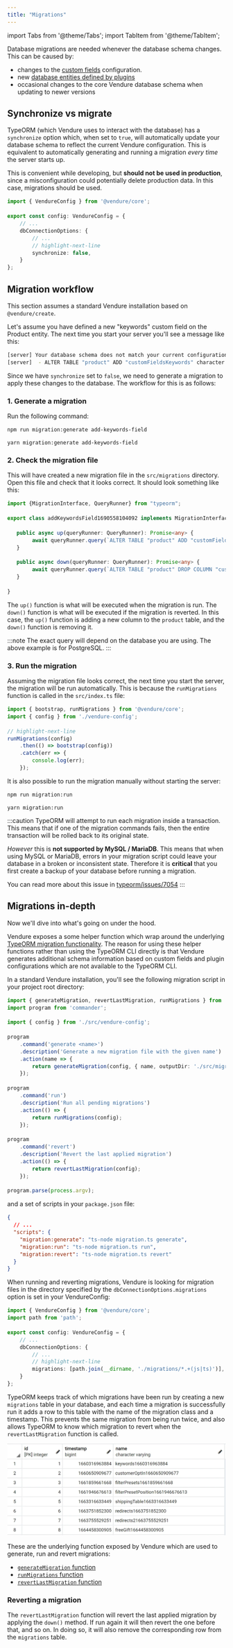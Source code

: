 ```yaml
---
title: "Migrations"
---
```


import Tabs from '@theme/Tabs';
import TabItem from '@theme/TabItem';

Database migrations are needed whenever the database schema changes. This can be caused by:

* changes to the [custom fields](/guides/developer-guide/custom-fields/) configuration.
* new [database entities defined by plugins](/reference/typescript-api/plugin/vendure-plugin-metadata#entities)
* occasional changes to the core Vendure database schema when updating to newer versions

## Synchronize vs migrate

TypeORM (which Vendure uses to interact with the database) has a `synchronize` option which, when set to `true`, will automatically update your database schema to reflect the current Vendure configuration. This is equivalent to automatically generating and running a migration _every time_ the server starts up.

This is convenient while developing, but **should not be used in production**, since a misconfiguration could potentially delete production data. In this case, migrations should be used.

```ts title="src/vendure-config.ts"
import { VendureConfig } from '@vendure/core';

export const config: VendureConfig = {
    // ...
    dbConnectionOptions: {
        // ...
        // highlight-next-line
        synchronize: false,
    }
};
```

## Migration workflow

This section assumes a standard Vendure installation based on `@vendure/create`. 

Let's assume you have defined a new "keywords" custom field on the Product entity. The next time you start your server you'll see a message like this:

```bash
[server] Your database schema does not match your current configuration. Generate a new migration for the following changes:
[server]  - ALTER TABLE "product" ADD "customFieldsKeywords" character varying(255)
```

Since we have `synchronize` set to `false`, we need to generate a migration to apply these changes to the database. The workflow for this is as follows:

### 1. Generate a migration

Run the following command:


<Tabs>
<TabItem value="npm" label="npm" default>

```
npm run migration:generate add-keywords-field
```

</TabItem>
<TabItem value="yarn" label="yarn">

```
yarn migration:generate add-keywords-field
```

</TabItem>
</Tabs>

### 2. Check the migration file

This will have created a new migration file in the `src/migrations` directory. Open this file and check that it looks correct. It should look something like this:

```ts title="src/migrations/1690558104092-add-keywords-field.ts"
import {MigrationInterface, QueryRunner} from "typeorm";

export class addKeywordsField1690558104092 implements MigrationInterface {

   public async up(queryRunner: QueryRunner): Promise<any> {
        await queryRunner.query(`ALTER TABLE "product" ADD "customFieldsKeywords" character varying(255)`, undefined);
   }

   public async down(queryRunner: QueryRunner): Promise<any> {
        await queryRunner.query(`ALTER TABLE "product" DROP COLUMN "customFieldsKeywords"`, undefined);
   }

}
```

The `up()` function is what will be executed when the migration is run. The `down()` function is what will be executed if the migration is reverted. In this case, the `up()` function is adding a new column to the `product` table, and the `down()` function is removing it.

:::note
The exact query will depend on the database you are using. The above example is for PostgreSQL.
:::

### 3. Run the migration

Assuming the migration file looks correct, the next time you start the server, the migration will
be run automatically. This is because the `runMigrations` function is called in the `src/index.ts` file:

```ts title="src/index.ts"
import { bootstrap, runMigrations } from '@vendure/core';
import { config } from './vendure-config';

// highlight-next-line
runMigrations(config)
    .then(() => bootstrap(config))
    .catch(err => {
        console.log(err);
    });
```

It is also possible to run the migration manually without starting the server:

<Tabs>
<TabItem value="npm" label="npm" default>

```
npm run migration:run
```

</TabItem>
<TabItem value="yarn" label="yarn">

```
yarn migration:run
```

</TabItem>
</Tabs>

:::caution
TypeORM will attempt to run each migration inside a transaction. This means that if one of the migration commands fails, then the entire transaction will be rolled back to its original state.

_However_ this is **not supported by MySQL / MariaDB**. This means that when using MySQL or MariaDB, errors in your migration script could leave your database in a broken or inconsistent state. Therefore it is **critical** that you first create a backup of your database before running a migration.

You can read more about this issue in [typeorm/issues/7054](https://github.com/typeorm/typeorm/issues/7054)
:::

## Migrations in-depth

Now we'll dive into what's going on under the hood.

Vendure exposes a some helper function which wrap around the underlying [TypeORM migration functionality](https://typeorm.io/migrations). The reason for using these helper functions rather than using the TypeORM CLI directly is that Vendure generates additional schema information based on custom fields and plugin configurations which are not available to the TypeORM CLI.

In a standard Vendure installation, you'll see the following migration script in your project root directory:

```ts title="migration.ts"
import { generateMigration, revertLastMigration, runMigrations } from '@vendure/core';
import program from 'commander';

import { config } from './src/vendure-config';

program
    .command('generate <name>')
    .description('Generate a new migration file with the given name')
    .action(name => {
        return generateMigration(config, { name, outputDir: './src/migrations' });
    });

program
    .command('run')
    .description('Run all pending migrations')
    .action(() => {
        return runMigrations(config);
    });

program
    .command('revert')
    .description('Revert the last applied migration')
    .action(() => {
        return revertLastMigration(config);
    });

program.parse(process.argv);
```

and a set of scripts in your `package.json` file:

```json
{
  // ...
  "scripts": {
    "migration:generate": "ts-node migration.ts generate",
    "migration:run": "ts-node migration.ts run",
    "migration:revert": "ts-node migration.ts revert"
  }
}
```

When running and reverting migrations, Vendure is looking for migration files in the directory specified by the `dbConnectionOptions.migrations` option is set in your VendureConfig:

```ts title="src/vendure-config.ts"
import { VendureConfig } from '@vendure/core';
import path from 'path';

export const config: VendureConfig = {
    // ...
    dbConnectionOptions: {
        // ...
        // highlight-next-line
        migrations: [path.join(__dirname, './migrations/*.+(js|ts)')],
    }
};
```

TypeORM keeps track of which migrations have been run by creating a new `migrations` table in your database, and each time a migration is successfully run
it adds a row to this table with the name of the migration class and a timestamp. This prevents the same migration from being run twice, and also allows
TypeORM to know which migration to revert when the `revertLastMigration` function is called.

![Migrations table](./migration.webp)

These are the underlying function exposed by Vendure which are used to generate, run and revert migrations:

- [`generateMigration` function](/reference/typescript-api/migration/generate-migration/)
- [`runMigrations` function](/reference/typescript-api/migration/run-migrations/)
- [`revertLastMigration` function](/reference/typescript-api/migration/revert-last-migration/)

### Reverting a migration

The `revertLastMigration` function will revert the last applied migration by applying the `down()` method. If run again it will then revert the one before that, and so on.
In doing so, it will also remove the corresponding row from the `migrations` table.

